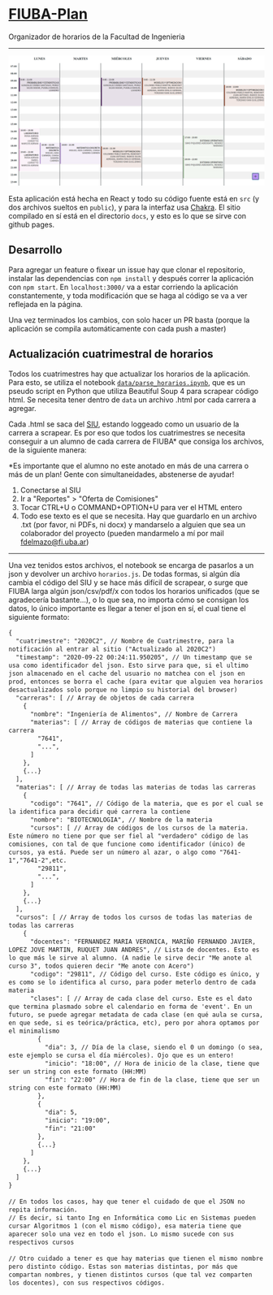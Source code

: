 # [FIUBA-Plan](https://fdelmazo.github.io/FIUBA-Plan/)

Organizador de horarios de la Facultad de Ingenieria

---

![](public/fplan.png)

Esta aplicación está hecha en React y todo su código fuente está en `src` (y dos archivos sueltos en `public`), y para la interfaz usa [Chakra](https://chakra-ui.com/). El sitio compilado en sí está en el directorio `docs`, y esto es lo que se sirve con github pages.

## Desarrollo

Para agregar un feature o fixear un issue hay que clonar el repositorio, instalar las dependencias con `npm install` y después correr la aplicación con `npm start`. En `localhost:3000/` va a estar corriendo la aplicación constantemente, y toda modificación que se haga al código se va a ver reflejada en la página.

Una vez terminados los cambios, con solo hacer un PR basta (porque la aplicación se compila automáticamente con cada push a master)

## Actualización cuatrimestral de horarios

Todos los cuatrimestres hay que actualizar los horarios de la aplicación. Para esto, se utiliza el notebook [`data/parse_horarios.ipynb`](data/parse_horarios.ipynb), que es un pseudo script en Python que utiliza Beautiful Soup 4 para scrapear código html. Se necesita tener dentro de `data` un archivo .html por cada carrera a agregar. 

Cada .html se saca del [SIU](https://guaranigrado.fi.uba.ar/), estando loggeado como un usuario de la carrera a scrapear. Es por eso que todos los cuatrimestres se necesita conseguir a un alumno de cada carrera de FIUBA* que consiga los archivos, de la siguiente manera:

*Es importante que el alumno no este anotado en más de una carrera o más de un plan! Gente con simultaneidades, abstenerse de ayudar!

1. Conectarse al SIU
2. Ir a "Reportes" > "Oferta de Comisiones"
3. Tocar CTRL+U o COMMAND+OPTION+U para ver el HTML entero
4. Todo ese texto es el que se necesita. Hay que guardarlo en un archivo .txt (por favor, ni PDFs, ni docx) y mandarselo a alguien que sea un colaborador del proyecto (pueden mandarmelo a mí por mail fdelmazo@fi.uba.ar)

---

Una vez tenidos estos archivos, el notebook se encarga de pasarlos a un json y devolver un archivo `horarios.js`. De todas formas, si algún día cambia el código del SIU y se hace más difícil de scrapear, o surge que FIUBA larga algún json/csv/pdf/x con todos los horarios unificados (que se agradecería bastante...), o lo que sea, no importa cómo se consigan los datos, lo único importante es llegar a tener el json en sí, el cual tiene el siguiente formato:

```jsonc
{
  "cuatrimestre": "2020C2", // Nombre de Cuatrimestre, para la notificación al entrar al sitio ("Actualizado al 2020C2")
  "timestamp": "2020-09-22 00:24:11.950205", // Un timestamp que se usa como identificador del json. Esto sirve para que, si el ultimo json almacenado en el cache del usuario no matchea con el json en prod, entonces se borra el cache (para evitar que alguien vea horarios desactualizados solo porque no limpio su historial del browser)
  "carreras": [ // Array de objetos de cada carrera
    {
      "nombre": "Ingeniería de Alimentos", // Nombre de Carrera
      "materias": [ // Array de códigos de materias que contiene la carrera
        "7641",
        "...",
      ]
    },
    {...}
  ],
  "materias": [ // Array de todas las materias de todas las carreras
    {
      "codigo": "7641", // Código de la materia, que es por el cual se la identifica para decidir qué carrera la contiene
      "nombre": "BIOTECNOLOGIA", // Nombre de la materia
      "cursos": [ // Array de códigos de los cursos de la materia. Este número no tiene por que ser fiel al "verdadero" código de las comisiones, con tal de que funcione como identificador (único) de cursos, ya está. Puede ser un número al azar, o algo como "7641-1","7641-2",etc.
        "29811",
        "...",
      ]
    },
    {...}
  ],
  "cursos": [ // Array de todos los cursos de todas las materias de todas las carreras
    {
      "docentes": "FERNANDEZ MARIA VERONICA, MARIÑO FERNANDO JAVIER, LOPEZ JOVE MARTIN, RUQUET JUAN ANDRES", // Lista de docentes. Esto es lo que más le sirve al alumno. (A nadie le sirve decir "Me anote al curso 3", todos quieren decir "Me anote con Acero")
      "codigo": "29811", // Código del curso. Este código es único, y es como se lo identifica al curso, para poder meterlo dentro de cada materia
      "clases": [ // Array de cada clase del curso. Este es el dato que termina plasmado sobre el calendario en forma de 'event'. En un futuro, se puede agregar metadata de cada clase (en qué aula se cursa, en que sede, si es teórica/práctica, etc), pero por ahora optamos por el minimalismo
        {
          "dia": 3, // Día de la clase, siendo el 0 un domingo (o sea, este ejemplo se cursa el día miércoles). Ojo que es un entero!
          "inicio": "18:00", // Hora de inicio de la clase, tiene que ser un string con este formato (HH:MM)
          "fin": "22:00" // Hora de fin de la clase, tiene que ser un string con este formato (HH:MM)
        },
        {
          "dia": 5,
          "inicio": "19:00",
          "fin": "21:00"
        },
        {...}
      ]
    },
    {...}
  ]
}

// En todos los casos, hay que tener el cuidado de que el JSON no repita información.
// Es decir, si tanto Ing en Informática como Lic en Sistemas pueden cursar Algoritmos 1 (con el mismo código), esa materia tiene que aparecer solo una vez en todo el json. Lo mismo sucede con sus respectivos cursos

// Otro cuidado a tener es que hay materias que tienen el mismo nombre pero distinto código. Estas son materias distintas, por más que compartan nombres, y tienen distintos cursos (que tal vez comparten los docentes), con sus respectivos códigos.
```
